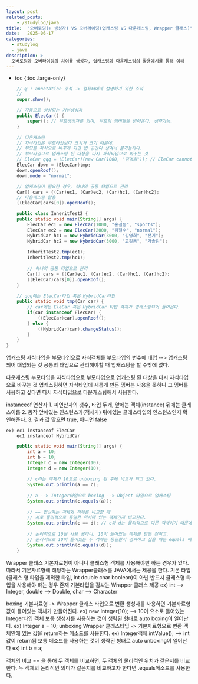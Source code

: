```yaml
---
layout: post
related_posts:
    - /studylog/java
title:  "오버로딩(+ 생성자) VS 오버라이딩(업캐스팅 VS 다운캐스팅, Wrapper 클래스)"
date:   2025-06-17
categories:
  - studylog
  - java
description: >
  오버로딩과 오버라이딩의 차이를 생성자, 업캐스팅과 다운캐스팅의 활용예시를 통해 이해
---
```

* toc
{:toc .large-only}

```java
    // @ : annotation 주석 -> 컴퓨터에게 설명하기 위한 주석
    // 
    super.show();

    // 자동으로 생성되는 기본생성자
    public ElecCar() {
		super(); // 부모생성자를 의미, 부모의 멤버들을 받아온다. 생략가능.
	}

    // 다운캐스팅
    // 자식타입은 부모타입보다 크기가 크기 때문에,
    // 부모를 자식으로 바꾸게 되면 빈 공간이 생겨서 불가능하다.
    // 부모타입으로 업캐스팅 된 대상을 다시 자식타입으로 바꾸는 것
    // EleCar qqq = (ElecCar)(new Car(1000, "김영희")); // EleCar cannot be resolved to a type
    ElecCar down = (ElecCar)tmp;
    down.openRoof();
    down.mode = "normal";

    // 업캐스팅이 필요한 경우, 하나의 공통 타입으로 관리
    Car[] cars = {(Car)ec1, (Car)ec2, (Car)hc1, (Car)hc2}; 
    // 다운캐스팅 활용
    ((ElecCar)cars[0]).openRoof(); 

    public class InheritTest2 {
	public static void main(String[] args) {
		ElecCar ec1 = new ElecCar(1000, "홍길동", "sports");
		ElecCar ec2 = new ElecCar(2000, "김철수", "normal");
		HybridCar hc1 = new HybridCar(3000, "김영희", "전기");
		HybridCar hc2 = new HybridCar(3000, "고길동", "가솔린");
		
		InheritTest2.tmp(ec1);
		InheritTest2.tmp(hc1);
		
		// 하나의 공통 타입으로 관리
		Car[] cars = {(Car)ec1, (Car)ec2, (Car)hc1, (Car)hc2};
		((ElecCar)cars[0]).openRoof();
	}
	
	// qqq에는 ElecCar타입 혹은 HybridCar타입
	public static void tmp(Car car) {
		// car에는 EleCar 혹은 HybridCar 타입 객체가 업캐스팅되어 들어온다.
		if(car instanceof ElecCar) {
			((ElecCar)car).openRoof();
		} else {
			((HybridCar)car).changeStatus();
		}
	}
}
```

업캐스팅
	자식타입을 부모타입으로
	자식객체를 부모타입의 변수에 대입 --> 업캐스팅되어 대입되는 것
    공통의 타입으로 관리해야할 때 업캐스팅을 할 수밖에 없다.

다운캐스팅
	부모타입을 자식타입으로
	부모타입으로 업캐스팅 된 대상을 다시 자식타입으로 바꾸는 것
	업캐스팅하면 자식타입에 새롭게 만든 멤버는 사용을 못하니
	그 멤버를 사용하고 싶다면 다시 자식타입으로 다운캐스팅해서 사용한다.

instanceof 연산자
	1. 피연산자의 갯수, 타입
		두개, 앞에는 객체(instance) 뒤에는 클래스이름
	2. 동작
		앞에있는 인스턴스가(객체가) 뒤에있는 클래스타입의 인스턴스인지 확인해준다.
	3. 결과 값
		맞으면 true, 아니면 false

	ex) ec1 instanceof ElecCar
	    ec1 instanceof HybridCar

```java
	public static void main(String[] args) {
		int a = 10;
		int b = 10;
		Integer c = new Integer(10);
		Integer d = new Integer(10);
		
		// c라는 객체가 10으로 unboxing 된 후에 비교가 되고 있다.
		System.out.println(a == c);
		
		// a --> Integer타입으로 boxing --> Object 타입으로 업캐스팅
		System.out.println(c.equals(a));
		
		// == 연산자는 객체와 객체를 비교할 때 
		// 서로 물리적으로 동일한 위치에 있는 객체인지 비교한다.
		System.out.println(c == d); // c와 d는 물리적으로 다른 객체이기 때문에 false
		
		// 논리적으로 10을 사용 못하니, 10이 들어있는 객체를 만든 것이고,
		// 논리적으로 10이 들어있는 두 객체는 동일한지 검사하고 싶을 때는 equals 메소드를 사용한다.
		System.out.println(c.equals(d));
	}
```
Wrapper 클래스
    기본자료형이 아니니 클래스형 객체를 사용해야만 하는 경우가 있다.
	따라서 기본자료형에 해당하는 Wrapper클래스를 JAVA에서는 제공을 한다.
	기본 타입(클래스 형 타입을 제외한 타입, int double char boolean)이 아닌
	반드시 클래스형 타입을 사용해야 하는 경우 존재
	기본타입을 감싸는 Wrapper 클래스 제공
	ex) int --> Integer, double --> Double, char --> Character

boxing 
	기본자료형 -> Wrapper 클래스 타입으로 변환
	생성자를 사용하면 기본자료형 값이 들어있는 객체가 만들어진다.
	ex) new Integer(10); --> 10이 요소로 들어있는 Integer타입 객체
	보통 생성자를 사용하는 것이 생략된 형태로 auto boxing이 일어난다.
	ex) Integer a = 10;
unboxing
	Wrapper 클래스타입 -> 기본자료형으로 변환
	객체안에 있는 값을 return하는 메소드를 사용한다.
	ex) Integer객체.intValue(); --> int값이 return됨
	보통 메소드를 사용하는 것이 생략된 형태로 auto unboxing이 일어난다
	ex) int b = a;

객체의 비교
	== 을 통해 두 객체를 비교하면, 두 객체의 물리적인 위치가 같은지를 비교한다.
	두 객체의 논리적인 의미가 같은지를 비교하고자 한다면 .equals메소드를 사용한다.